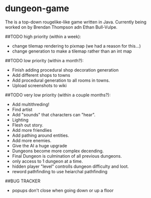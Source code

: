 # dungeon-game
The is a top-down rougelike-like game written in Java. Currently being worked on by Brendan Thompson adn Ethan  Bull-Vulpe.

##TODO high priority (within a week):
* change tilemap rendering to pixmap (we had a reason for this...)
* change generation to make a tilemap rather than an int map

##TODO low priority (within a month?):
* Finish adding procedural shop decoration generation
* Add different shops to towns
* Add procedural generation to all rooms in towns.
* Upload screenshots to wiki

##TODO very low priority (within a couple months?):
* Add multithreding!
* Find artist
* Add "sounds" that characters can "hear".
* Lighting
* Flesh out story.
* Add more friendlies
* Add pathing around entities.
* Add more enemies.
* Give the AI a huge upgrade
* Dungeons become more complex decending.
* Final Dungeon is culmination of all previous dungeons.
* only access to 1 dungeon at a time.
* hidden player "level" controlls dungeon difficulty and loot.
* reword pathfinding to use heiarchal pathfinding

##BUG TRACKER
* popups don't close when going down or up a floor
